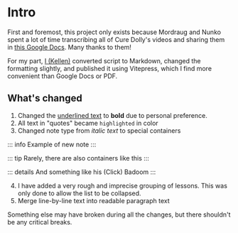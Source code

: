 # Intro

First and foremost, this project only exists because Mordraug and Nunko spent a lot of time transcribing all of Cure Dolly's videos and sharing them in [this Google Docs](https://docs.google.com/document/d/1XpuXerkGU8waJ4DPDNJA4bGeqOvM-csXjTe57iHARHc/). Many thanks to them!

For my part, [I (Kellen)](https://bento.me/kln) converted script to Markdown, changed the formatting slightly, and published it using Vitepress, which I find more convenient than Google Docs or PDF.

## What's changed

1. Changed the <u>underlined text</u> to **bold** due to personal preference.
2. All text in "quotes" became `highlighted` in color
3. Changed note type from *italic text* to special containers

::: info
Example of new note
:::

::: tip
Rarely, there are also containers like this
:::

::: details And something like his (Click)
Badoom
:::

4. I have added a very rough and imprecise grouping of lessons. This was only done to allow the list to be collapsed.
5. Merge line-by-line text into readable paragraph text

Something else may have broken during all the changes, but there shouldn't be any critical breaks.
